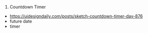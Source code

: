 1. Countdown Timer

- https://uidesigndaily.com/posts/sketch-countdown-timer-day-876
- future date
- timer
